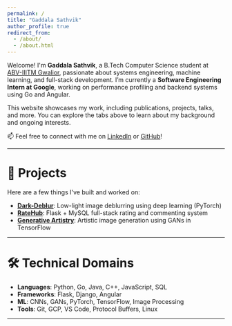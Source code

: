 ```yaml
---
permalink: /
title: "Gaddala Sathvik"
author_profile: true
redirect_from: 
  - /about/
  - /about.html
---
```


Welcome! I'm **Gaddala Sathvik**, a B.Tech Computer Science student at [ABV-IIITM Gwalior](https://www.iiitm.ac.in/), passionate about systems engineering, machine learning, and full-stack development. I’m currently a **Software Engineering Intern at Google**, working on performance profiling and backend systems using Go and Angular.

This website showcases my work, including publications, projects, talks, and more. You can explore the tabs above to learn about my background and ongoing interests.

📫 Feel free to connect with me on [LinkedIn](https://www.linkedin.com/in/gaddala-sathvik/) or [GitHub](https://github.com/sathvik73)!

---

🚀 **Projects**
======
Here are a few things I've built and worked on:
- [**Dark-Deblur**](https://github.com/sathvik73/Dark-Deblur): Low-light image deblurring using deep learning (PyTorch)
- [**RateHub**](https://github.com/sathvik73/RateHub): Flask + MySQL full-stack rating and commenting system
- [**Generative Artistry**](https://github.com/sathvik73/Generative-Artistry): Artistic image generation using GANs in TensorFlow

---

🛠️ **Technical Domains**
======
- **Languages**: Python, Go, Java, C++, JavaScript, SQL  
- **Frameworks**: Flask, Django, Angular  
- **ML**: CNNs, GANs, PyTorch, TensorFlow, Image Processing  
- **Tools**: Git, GCP, VS Code, Protocol Buffers, Linux

---
